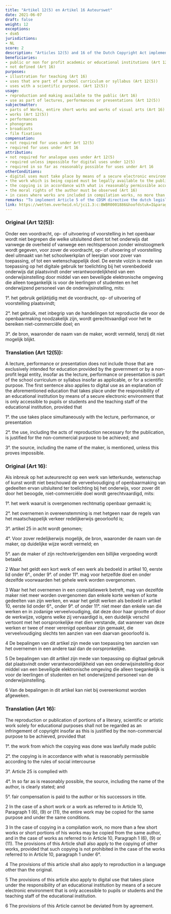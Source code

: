 ```yaml
---
title: "Artikel 12(5) en Artikel 16 Auteurswet"
date: 2021-06-07
draft: false
weight: 12
exceptions:
- dsm5
jurisdictions:
- NL
score: 2
description: "Articles 12(5) and 16 of the Dutch Copyright Act implement the exceptions contained in Art 5(3)a of the InfoSoc Directive and Article 5 of the CDSM directive.  Article 16 allows reproductions and communications to the public as well as digital uses that takes place by means of a secure electronic environment of parts of works, entire short works and entire works of visual arts for the sole purpose of illustration for teaching. These uses are subject to compensation. Article 12(5) allows in-classroom use by public or not-for profit educational institutions as long as the use is part of a curriculum or justified by an academic purpose. This includes simultaneous digital uses as explanation by means of secure electronic environments." 
beneficiaries:
- public or non for profit academic or educational institutions (Art 12(5))
- not defined (Art 16)
purposes: 
- illustration for teaching (Art 16)
- uses that are part of a school curriculum or syllabus (Art 12(5)) 
- uses with a scientific purpose. (Art 12(5)) 
usage:
- reproduction and making available to the public (Art 16)
- use as part of lectures, performances or presentations (Art 12(5)) 
subjectmatter:
- parts of Works, entire short works and works of visual arts (Art 16)
- works (Art 12(5)) 
- performances 
- phonograms 
- broadcasts 
- film fixations 
compensation: 
- not required for uses under Art 12(5)
- required for uses under Art 16
attribution: 
- not required for analogue uses under Art 12(5)
- required unless impossible for digital uses under 12(5)
- required in so far as reasonably possible for uses under Art 16
otherConditions:
- digital uses must take place by means of a secure electronic environment that is only accessible to pupils or students and the teaching staff of the educational institution.
- the work which is being copied must be legally available to the public (Art 16)
- the copying is in accordance with what is reasonably permissible according to the rules of social intercourse (Art 16)
- the moral rights of the author must be observed (Art 16)
- in cases where works are included in compilation works, no more than a few short works or short portions of works of the same author may be copied. In case of visual art works not more than a few works of the same author may be included provided that the size of manner of reproduction is sufficiently different from the original work and that no more than one work out of a series of works is included in the compilation (Art 16)
remarks: "To implement Article 5 of the CDSM directive the dutch legislator has expanded the scope of both Articles 12(5) and 16 to include digital uses by means of a secure electronic environment that is only accessible to pupils or students and the teaching staff of the educational institution.<br /><br />There are corresponding provision in Article 11 of the Neighbouring Rights Act and Article 5.1(b) of the Database Act that cover the uses allowed by Article 16 of the Copyright Act. There is a provision corresponding with Article 12(5) in Article 2(8) of the Neighbouring Rights Act.<br /><br />Article 16 also allows the use of translated versions of a work."
link: https://wetten.overheid.nl/jci1.3:c:BWBR0001886&hoofdstuk=I&paragraaf=6&artikel=16
---
```


### Original (Art 12(5)): 

Onder een voordracht, op- of uitvoering of voorstelling in het openbaar wordt niet begrepen die welke uitsluitend dient tot het onderwijs dat vanwege de overheid of vanwege een rechtspersoon zonder winstoogmerk wordt gegeven, voor zover de voordracht, op- of uitvoering of voorstelling deel uitmaakt van het schoolwerkplan of leerplan voor zover van toepassing, of tot een wetenschappelijk doel. De eerste volzin is mede van toepassing op het digitale gebruik ter toelichting bij het vorenbedoeld onderwijs dat plaatsvindt onder verantwoordelijkheid van een onderwijsinstelling door middel van een beveiligde elektronische omgeving die alleen toegankelijk is voor de leerlingen of studenten en het onderwijzend personeel van de onderwijsinstelling, mits:

1°. het gebruik gelijktijdig met de voordracht, op- of uitvoering of voorstelling plaatsvindt;

2°. het gebruik, met inbegrip van de handelingen tot reproductie die voor de openbaarmaking noodzakelijk zijn, wordt gerechtvaardigd voor het te bereiken niet-commerciële doel; en

3°. de bron, waaronder de naam van de maker, wordt vermeld, tenzij dit niet mogelijk blijkt.

### Translation (Art 12(5)):

A lecture, performance or presentation does not include those that are exclusively intended for education provided by the government or by a non-profit legal entity, insofar as the lecture, performance or presentation is part of the school curriculum or syllabus insofar as applicable, or for a scientific purpose. The first sentence also applies to digital use as an explanation of the aforementioned education that takes place under the responsibility of an educational institution by means of a secure electronic environment that is only accessible to pupils or students and the teaching staff of the educational institution, provided that

1°. the use takes place simultaneously with the lecture, performance, or presentation

2°. the use, including the acts of reproduction necessary for the publication, is justified for the non-commercial purpose to be achieved; and

3°. the source, including the name of the maker, is mentioned, unless this proves impossible.

### Original (Art 16):

Als inbreuk op het auteursrecht op een werk van letterkunde, wetenschap of kunst wordt niet beschouwd de verveelvoudiging of openbaarmaking van gedeelten ervan uitsluitend ter toelichting bij het onderwijs, voor zover dit door het beoogde, niet-commerciële doel wordt gerechtvaardigd, mits:

1°. het werk waaruit is overgenomen rechtmatig openbaar gemaakt is;

2°. het overnemen in overeenstemming is met hetgeen naar de regels van het maatschappelijk verkeer redelijkerwijs geoorloofd is;

3°. artikel 25 in acht wordt genomen;

4°. Voor zover redelijkerwijs mogelijk, de bron, waaronder de naam van de maker, op duidelijke wijze wordt vermeld; en

5°. aan de maker of zijn rechtverkrijgenden een billijke vergoeding wordt betaald.

2 Waar het geldt een kort werk of een werk als bedoeld in artikel 10, eerste lid onder 6°., onder 9°. of onder 11°. mag voor hetzelfde doel en onder dezelfde voorwaarden het gehele werk worden overgenomen.

3 Waar het het overnemen in een compilatiewerk betreft, mag van dezelfde maker niet meer worden overgenomen dan enkele korte werken of korte gedeelten van zijn werken, en waar het geldt werken als bedoeld in artikel 10, eerste lid onder 6°., onder 9°. of onder 11°. niet meer dan enkele van die werken en in zodanige verveelvoudiging, dat deze door haar grootte of door de werkwijze, volgens welke zij vervaardigd is, een duidelijk verschil vertoont met het oorspronkelijke met dien verstande, dat wanneer van deze werken er twee of meer verenigd openbaar zijn gemaakt, die verveelvoudiging slechts ten aanzien van een daarvan geoorloofd is.

4 De bepalingen van dit artikel zijn mede van toepassing ten aanzien van het overnemen in een andere taal dan de oorspronkelijke.

5 De bepalingen van dit artikel zijn mede van toepassing op digitaal gebruik dat plaatsvindt onder verantwoordelijkheid van een onderwijsinstelling door middel van een beveiligde elektronische omgeving die alleen toegankelijk is voor de leerlingen of studenten en het onderwijzend personeel van de onderwijsinstelling.

6 Van de bepalingen in dit artikel kan niet bij overeenkomst worden afgeweken.

### Translation (Art 16):


The reproduction or publication of portions of a literary, scientific or artistic work solely for educational purposes shall not be regarded as an infringement of copyright insofar as this is justified by the non-commercial purpose to be achieved, provided that

1°. the work from which the copying was done was lawfully made public

2°. the copying is in accordance with what is reasonably permissible according to the rules of social intercourse

3°. Article 25 is complied with

4°. In so far as is reasonably possible, the source, including the name of the author, is clearly stated; and

5°. fair compensation is paid to the author or his successors in title.

2 In the case of a short work or a work as referred to in Article 10, Paragraph 1 (6), (9) or (11), the entire work may be copied for the same purpose and under the same conditions.

3 In the case of copying in a compilation work, no more than a few short works or short portions of his works may be copied from the same author, and in the case of works as referred to in Article 10, Paragraph 1 (6), (9) or (11). The provisions of this Article shall also apply to the copying of other works, provided that such copying is not prohibited in the case of the works referred to in Article 10, paragraph 1 under 6°.

4 The provisions of this article shall also apply to reproduction in a language other than the original.

5 The provisions of this article also apply to digital use that takes place under the responsibility of an educational institution by means of a secure electronic environment that is only accessible to pupils or students and the teaching staff of the educational institution.

6 The provisions of this Article cannot be deviated from by agreement.
